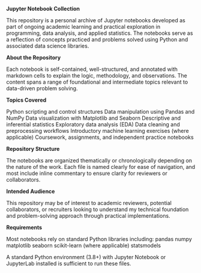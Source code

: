 **Jupyter Notebook Collection**

This repository is a personal archive of Jupyter notebooks developed as part of ongoing academic learning and practical exploration in programming, data analysis, and applied statistics. The notebooks serve as a reflection of concepts practiced and problems solved using Python and associated data science libraries.

**About the Repository**

Each notebook is self-contained, well-structured, and annotated with markdown cells to explain the logic, methodology, and observations. The content spans a range of foundational and intermediate topics relevant to data-driven problem solving.

**Topics Covered**

Python scripting and control structures
Data manipulation using Pandas and NumPy
Data visualization with Matplotlib and Seaborn
Descriptive and inferential statistics
Exploratory data analysis (EDA)
Data cleaning and preprocessing workflows
Introductory machine learning exercises (where applicable)
Coursework, assignments, and independent practice notebooks

**Repository Structure**

The notebooks are organized thematically or chronologically depending on the nature of the work. Each file is named clearly for ease of navigation, and most include inline commentary to ensure clarity for reviewers or collaborators.

**Intended Audience**

This repository may be of interest to academic reviewers, potential collaborators, or recruiters looking to understand my technical foundation and problem-solving approach through practical implementations.

**Requirements**

Most notebooks rely on standard Python libraries including:
pandas
numpy
matplotlib
seaborn
scikit-learn (where applicable)
statsmodels

A standard Python environment (3.8+) with Jupyter Notebook or JupyterLab installed is sufficient to run these files.
